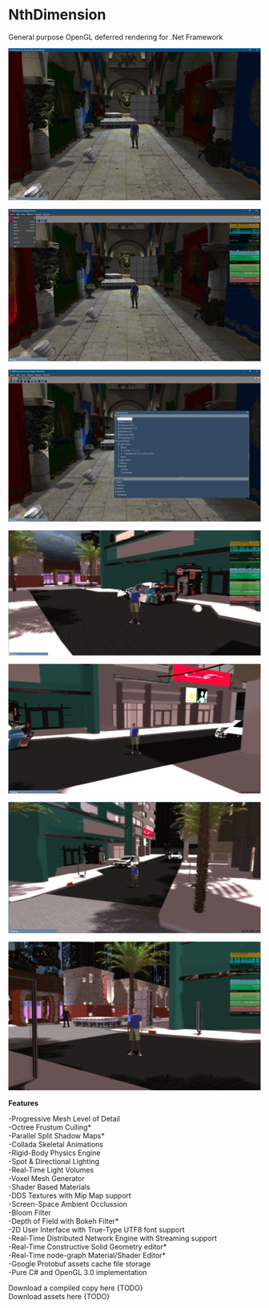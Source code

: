 # NthDimension
General purpose OpenGL deferred rendering for .Net Framework

![alt text](https://raw.githubusercontent.com/StylianosPolychroniadis/NthDimension/master/NthDimension/_Documentation/Screenshots/Sponza.png)

![alt text](https://raw.githubusercontent.com/StylianosPolychroniadis/NthDimension/master/NthDimension/_Documentation/Screenshots/UI2.png)

![alt text](https://raw.githubusercontent.com/StylianosPolychroniadis/NthDimension/master/NthDimension/_Documentation/Screenshots/UI.png)

![alt text](https://raw.githubusercontent.com/StylianosPolychroniadis/NthDimension/master/NthDimension/_Documentation/Screenshots/Cyberpunk.png)

![alt text](https://raw.githubusercontent.com/StylianosPolychroniadis/NthDimension/master/NthDimension/_Documentation/Screenshots/Untitled2.png)

![alt text](https://raw.githubusercontent.com/StylianosPolychroniadis/NthDimension/master/NthDimension/_Documentation/Screenshots/Untitled.png)

![alt text](https://raw.githubusercontent.com/StylianosPolychroniadis/NthDimension/master/NthDimension/_Documentation/Screenshots/Untitled3.png)

<b>Features</b>

-Progressive Mesh Level of Detail<br>
-Octree Frustum Culling*<br>
-Parallel Split Shadow Maps*<br>
-Collada Skeletal Animations<br>
-Rigid-Body Physics Engine<br>
-Spot & Directional Lighting<br>
-Real-Time Light Volumes<br>
-Voxel Mesh Generator<br>
-Shader Based Materials<br>
-DDS Textures with Mip Map support<br>
-Screen-Space Ambient Occlussion<br>
-Bloom Filter<br>
-Depth of Field with Bokeh Filter*<br>
-2D User Interface with True-Type UTF8 font support<br>
-Real-Time Distributed Network Engine with Streaming support<br>
-Real-Time Constructive Solid Geometry editor*<br>
-Real-Time node-graph Material/Shader Editor*<br>
-Google Protobuf assets cache file storage<br>
-Pure C# and OpenGL 3.0 implementation<br>


Download a compiled copy here {TODO}<br>
Download assets here {TODO}<br>
